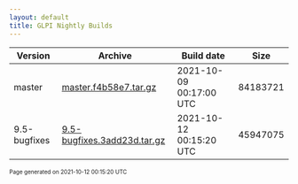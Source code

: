 ```yaml
---
layout: default
title: GLPI Nightly Builds
---
```


Version|Archive|Build date|Size
---|---|---|---
master|[master.f4b58e7.tar.gz](master.f4b58e7.tar.gz)|2021-10-09 00:17:00 UTC|84183721
9.5-bugfixes|[9.5-bugfixes.3add23d.tar.gz](9.5-bugfixes.3add23d.tar.gz)|2021-10-12 00:15:20 UTC|45947075

<font size="1">Page generated on 2021-10-12 00:15:20 UTC</font>
